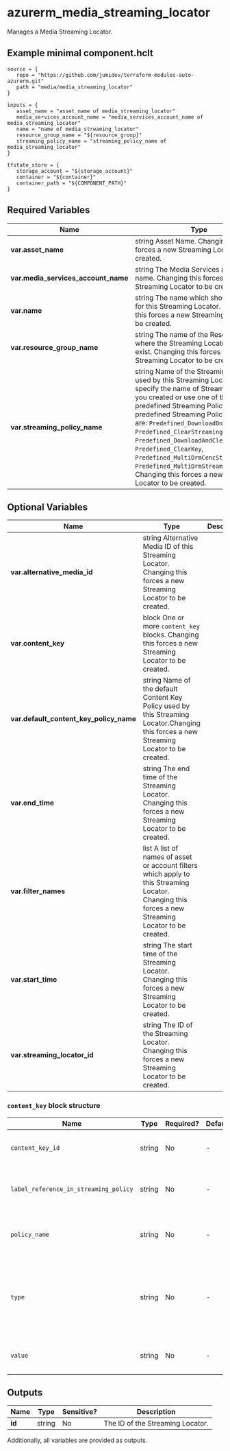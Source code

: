 # azurerm_media_streaming_locator

Manages a Media Streaming Locator.

## Example minimal component.hclt

```hcl
source = {
   repo = "https://github.com/jumidev/terraform-modules-auto-azurerm.git" 
   path = "media/media_streaming_locator" 
}

inputs = {
   asset_name = "asset_name of media_streaming_locator" 
   media_services_account_name = "media_services_account_name of media_streaming_locator" 
   name = "name of media_streaming_locator" 
   resource_group_name = "${resource_group}" 
   streaming_policy_name = "streaming_policy_name of media_streaming_locator" 
}

tfstate_store = {
   storage_account = "${storage_account}" 
   container = "${container}" 
   container_path = "${COMPONENT_PATH}" 
}

```

## Required Variables

| Name | Type |  Description |
| ---- | --------- |  ----------- |
| **var.asset_name** | string  Asset Name. Changing this forces a new Streaming Locator to be created. | 
| **var.media_services_account_name** | string  The Media Services account name. Changing this forces a new Streaming Locator to be created. | 
| **var.name** | string  The name which should be used for this Streaming Locator. Changing this forces a new Streaming Locator to be created. | 
| **var.resource_group_name** | string  The name of the Resource Group where the Streaming Locator should exist. Changing this forces a new Streaming Locator to be created. | 
| **var.streaming_policy_name** | string  Name of the Streaming Policy used by this Streaming Locator. Either specify the name of Streaming Policy you created or use one of the predefined Streaming Policies. The predefined Streaming Policies available are: `Predefined_DownloadOnly`, `Predefined_ClearStreamingOnly`, `Predefined_DownloadAndClearStreaming`, `Predefined_ClearKey`, `Predefined_MultiDrmCencStreaming` and `Predefined_MultiDrmStreaming`. Changing this forces a new Streaming Locator to be created. | 

## Optional Variables

| Name | Type |  Description |
| ---- | --------- |  ----------- |
| **var.alternative_media_id** | string  Alternative Media ID of this Streaming Locator. Changing this forces a new Streaming Locator to be created. | 
| **var.content_key** | block  One or more `content_key` blocks. Changing this forces a new Streaming Locator to be created. | 
| **var.default_content_key_policy_name** | string  Name of the default Content Key Policy used by this Streaming Locator.Changing this forces a new Streaming Locator to be created. | 
| **var.end_time** | string  The end time of the Streaming Locator. Changing this forces a new Streaming Locator to be created. | 
| **var.filter_names** | list  A list of names of asset or account filters which apply to this Streaming Locator. Changing this forces a new Streaming Locator to be created. | 
| **var.start_time** | string  The start time of the Streaming Locator. Changing this forces a new Streaming Locator to be created. | 
| **var.streaming_locator_id** | string  The ID of the Streaming Locator. Changing this forces a new Streaming Locator to be created. | 

### `content_key` block structure

| Name | Type | Required? | Default | Description |
| ---- | ---- | --------- | ------- | ----------- |
| `content_key_id` | string | No | - | ID of Content Key. Changing this forces a new Streaming Locator to be created. |
| `label_reference_in_streaming_policy` | string | No | - | Label of Content Key as specified in the Streaming Policy. Changing this forces a new Streaming Locator to be created. |
| `policy_name` | string | No | - | Content Key Policy used by Content Key. Changing this forces a new Streaming Locator to be created. |
| `type` | string | No | - | Encryption type of Content Key. Supported values are 'CommonEncryptionCbcs', 'CommonEncryptionCenc' or 'EnvelopeEncryption'. Changing this forces a new Streaming Locator to be created. |
| `value` | string | No | - | Value of Content Key. Changing this forces a new Streaming Locator to be created. |



## Outputs

| Name | Type | Sensitive? | Description |
| ---- | ---- | --------- | --------- |
| **id** | string | No  | The ID of the Streaming Locator. | 

Additionally, all variables are provided as outputs.
